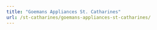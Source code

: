 ```yaml
---
title: "Goemans Appliances St. Catharines"
url: /st-catharines/goemans-appliances-st-catharines/
---
```

